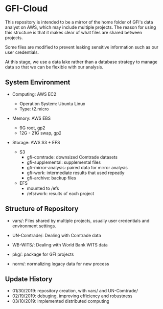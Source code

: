 # GFI-Cloud

This repository is intended to be a mirror of the home folder of GFI's data analyst on AWS, which may include multiple projects. The reason for using this structure is that it makes clear of what files are shared between projects.

Some files are modified to prevent leaking sensitive information such as our user credentials.

At this stage, we use a data lake rather than a database strategy to manage data so that we can be flexible with our analysis.

## System Environment

* Computing: AWS EC2
  * Operation System: Ubuntu Linux
  * Type: t2.micro

* Memory: AWS EBS
  * 9G root, gp2
  * 12G - 21G swap, gp2

* Storage: AWS S3 + EFS
  * S3
    * gfi-comtrade: downsized Comtrade datasets
    * gfi-supplemental: supplemental files
    * gfi-mirror-analysis: paired data for mirror analysis
	* gfi-work: intermediate results that used repeatly
	* gfi-archive: backup files
  * EFS
    * mounted to /efs
	* /efs/work: results of each project

## Structure of Repository

* vars/: Files shared by multiple projects, usually user credentials and environment settings.

* UN-Comtrade/: Dealing with Comtrade data

* WB-WITS/: Dealing with World Bank WITS data

* pkg/: package for GFI projects

* norm/: normalizing legacy data for new process

## Update History

* 01/30/2019: repository creation, with vars/ and UN-Comtrade/
* 02/19/2019: debuging, improving efficiency and robustness
* 03/10/2019: implemented distributed computing
